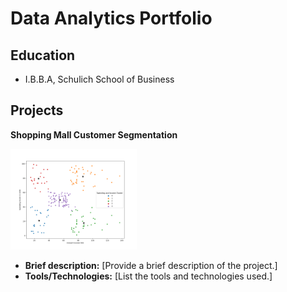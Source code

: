 # Data Analytics Portfolio

## Education
- I.B.B.A, Schulich School of Business

## Projects
**Shopping Mall Customer Segmentation**

<img src="https://github.com/SanthoshPaval/Data-Analytics-Portfolio/blob/main/clustering_bivariate_analysis.png" width="40%" height="40%">

   - **Brief description:** [Provide a brief description of the project.]
   - **Tools/Technologies:** [List the tools and technologies used.]
